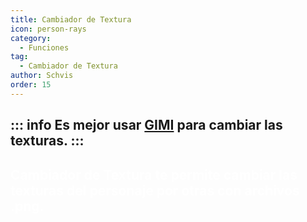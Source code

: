```yaml
---
title: Cambiador de Textura
icon: person-rays
category:
  - Funciones
tag:
  - Cambiador de Textura
author: Schvis
order: 15
---
```

::: info Es mejor usar [GIMI](../../guide/3DM-tutorial.md) para cambiar las texturas.
:::
---
## <span style='color:white;'>Cambiador de Textura te permite cambiar las texturas del personaje por otras con archivos .png.</span>